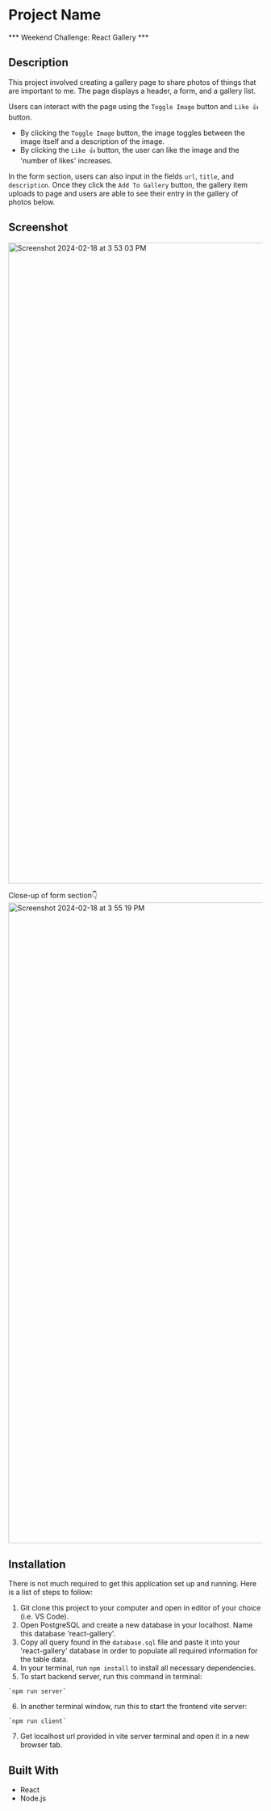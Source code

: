 # Project Name
*** Weekend Challenge: React Gallery ***

## Description

This project involved creating a gallery page to share photos of things that are important to me. The page displays a header, a form, and a gallery list. 

Users can interact with the page using the `Toggle Image` button and `Like 👍` button. 
- By clicking the `Toggle Image` button, the image toggles between the image itself and a description of the image.
- By clicking the `Like 👍` button, the user can like the image and the 'number of likes' increases.

In the form section, users can also input in the fields `url`, `title`, and `description`. Once they click the `Add To Gallery` button, the gallery item uploads to page and users are able to see their entry in the gallery of photos below.

## Screenshot
<img width="1268" alt="Screenshot 2024-02-18 at 3 53 03 PM" src="https://github.com/yalvarez08/weekend-React-Gallery/assets/145588787/7356b629-51df-496c-bdc7-7a4faad67036">



Close-up of form section👇
<img width="1268" alt="Screenshot 2024-02-18 at 3 55 19 PM" src="https://github.com/yalvarez08/weekend-React-Gallery/assets/145588787/bb38f6a1-c2db-4081-b68c-7314c06b876f">


## Installation
There is not much required to get this application set up and running.
Here is a list of steps to follow:

1. Git clone this project to your computer and open in editor of your choice (i.e. VS Code).
2. Open PostgreSQL and create a new database in your localhost. Name this database 'react-gallery'.
3. Copy all query found in the `database.sql` file and paste it into your 'react-gallery' database in order to        populate all required information for the table data.
4. In your terminal, run `npm install` to install all necessary dependencies.
5. To start backend server, run this command in terminal:
```shell
`npm run server`
```
6. In another terminal window, run this to start the frontend vite server:
```shell
`npm run client` 
```
7. Get localhost url provided in vite server terminal and open it in a new browser tab.


## Built With
- React
- Node.js



